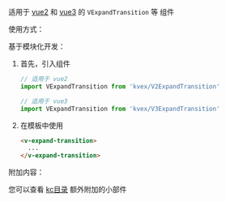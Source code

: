 适用于 [vue2](https://v2.vuejs.org/) 和 [vue3](https://vuejs.org/) 的 `VExpandTransition` 等 组件

使用方式：

基于模块化开发：

   1. 首先，引入组件
      ```javascript
      // 适用于 vue2
      import VExpandTransition from 'kvex/V2ExpandTransition'
      
      // 适用于 vue3
      import VExpandTransition from 'kvex/V3ExpandTransition'
      ```
   2. 在模板中使用
      ```html
      <v-expand-transition>
        ...
      </v-expand-transition>
      ```
      
附加内容：

您可以查看 [kc目录](./kc/) 额外附加的小部件
